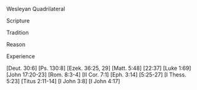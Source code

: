Wesleyan Quadrilateral


Scripture


Tradition


Reason


Experience


[Deut. 30:6]
[Ps. 130:8]
[Ezek. 36:25, 29]
[Matt. 5:48]
[22:37]
[Luke 1:69]
[John 17:20-23]
[Rom. 8:3-4]
[II Cor. 7:1]
[Eph. 3:14]
[5:25-27]
[I Thess. 5:23]
[Titus 2:11-14]
[I John 3:8]
[I John 4:17]